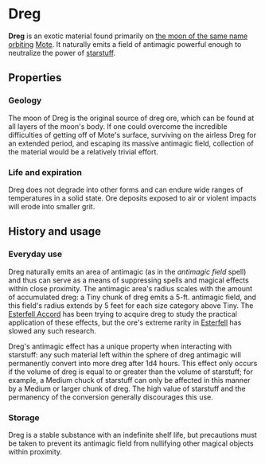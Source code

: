 # Dreg

**Dreg** is an exotic material found primarily on [the moon of the same name](../ch-1-welcome-to-mote/moons/dreg.md) [orbiting](../ch-1-welcome-to-mote/moons/moons-of-mote.md) [Mote](../ch-1-welcome-to-mote/mote.md). It naturally emits a field of antimagic powerful enough to neutralize the power of [starstuff](../starstuff.md).

## Properties

### Geology

The moon of Dreg is the original source of dreg ore, which can be found at all layers of the moon's body. If one could overcome the incredible difficulties of getting off of Mote's surface, surviving on the airless Dreg for an extended period, and escaping its massive antimagic field, collection of the material would be a relatively trivial effort.

### Life and expiration

Dreg does not degrade into other forms and can endure wide ranges of temperatures in a solid state. Ore deposits exposed to air or violent impacts will erode into smaller grit.

## History and usage

### Everyday use

Dreg naturally emits an area of antimagic (as in the _antimagic field_ spell) and thus can serve as a means of suppressing spells and magical effects within close proximity. The antimagic area's radius scales with the amount of accumulated dreg: a Tiny chunk of dreg emits a 5-ft. antimagic field, and this field's radius extends by 5 feet for each size category above Tiny. The [Esterfell Accord](../ch-2-people-of-mote/societies/esterfell-accord/esterfell-accord.md) has been trying to acquire dreg to study the practical application of these effects, but the ore's extreme rarity in [Esterfell](../ch-1-welcome-to-mote/esterfell/esterfell.md) has slowed any such research.

Dreg's antimagic effect has a unique property when interacting with starstuff: any such material left within the sphere of dreg antimagic will permanently convert into more dreg after 1d4 hours. This effect only occurs if the volume of dreg is equal to or greater than the volume of starstuff; for example, a Medium chuck of starstuff can only be affected in this manner by a Medium or larger chunk of dreg. The high value of starstuff and the permanency of the conversion generally discourages this use.

### Storage

Dreg is a stable substance with an indefinite shelf life, but precautions must be taken to prevent its antimagic field from nullifying other magical objects within proximity.
